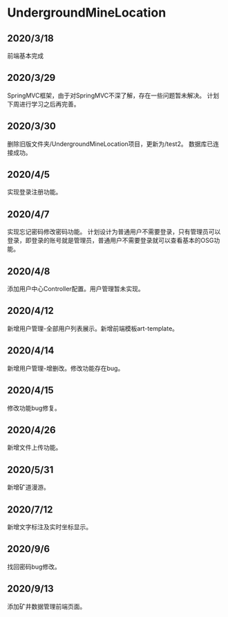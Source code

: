 # UndergroundMineLocation

## 2020/3/18
 前端基本完成

## 2020/3/29
 SpringMVC框架，由于对SpringMVC不深了解，存在一些问题暂未解决。
 计划下周进行学习之后再完善。

## 2020/3/30
 删除旧版文件夹/UndergroundMineLocation项目，更新为/test2。
 数据库已连接成功。

## 2020/4/5
 实现登录注册功能。

## 2020/4/7
 实现忘记密码修改密码功能。
 计划设计为普通用户不需要登录，只有管理员可以登录，即登录的账号就是管理员，普通用户不需要登录就可以查看基本的OSG功能。

## 2020/4/8
 添加用户中心Controller配置。用户管理暂未实现。

## 2020/4/12
 新增用户管理-全部用户列表展示。新增前端模板art-template。

## 2020/4/14
 新增用户管理-增删改。修改功能存在bug。

## 2020/4/15
 修改功能bug修复。

## 2020/4/26
 新增文件上传功能。

## 2020/5/31
 新增矿道漫游。

## 2020/7/12
 新增文字标注及实时坐标显示。

## 2020/9/6

找回密码bug修改。

## 2020/9/13

添加矿井数据管理前端页面。
